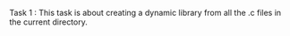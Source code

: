 Task 1 : This task is about creating a dynamic library from all the .c files in the current directory.
